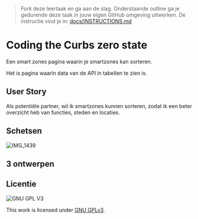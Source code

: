 > _Fork_ deze leertaak en ga aan de slag. Onderstaande outline ga je gedurende deze taak in jouw eigen GitHub omgeving uitwerken. De instructie vind je in: [docs/INSTRUCTIONS.md](docs/INSTRUCTIONS.md)

# Coding the Curbs zero state
Een smart zones pagina waarin je smartzones kan sorteren.

Het is pagina waarin data van de API in tabellen te zien is. 

## User Story
Als potentiële partner, wil ik smartzones kunnen sorteren, zodat ik een beter overzicht heb van functies, steden en locaties.

## Schetsen
![IMG_1439](https://user-images.githubusercontent.com/69635977/160085574-3a7398c7-839a-474d-b431-0abc77a04c86.jpg)

## 3 ontwerpen
<!-- Toon de 3 ontwerpen die je in detai hebt uitgewerkt, leg de Visuele Hieratchie uit en noteer de feedback van de opdrachtgever -->



## Licentie

![GNU GPL V3](https://www.gnu.org/graphics/gplv3-127x51.png)

This work is licensed under [GNU GPLv3](./LICENSE).
